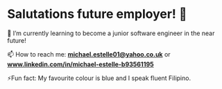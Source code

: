 # **Salutations future employer!** 👋

🌱 I’m currently learning to become a junior software engineer in the near future!

📫 How to reach me: **michael.estelle01@yahoo.co.uk** or **www.linkedin.com/in/michael-estelle-b93561195**



⚡Fun fact: My favourite colour is blue and I speak fluent Filipino.

